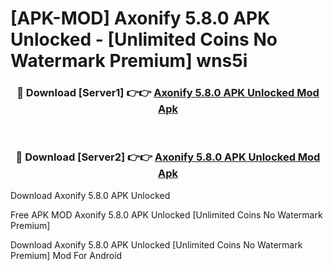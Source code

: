 # [APK-MOD] Axonify 5.8.0 APK Unlocked - [Unlimited Coins No Watermark Premium] wns5i



<div align="center">
<h3>🔴 Download [Server1] 👉👉 <a href="https://momento.my/?title=Axonify_5.8.0_APK_Unlocked">Axonify 5.8.0 APK Unlocked Mod Apk</a></h3><br>

<h3>🔴 Download [Server2] 👉👉 <a href="https://momento.my/?title=Axonify_5.8.0_APK_Unlocked">Axonify 5.8.0 APK Unlocked Mod Apk</a></h3>
</div>



Download Axonify 5.8.0 APK Unlocked 

Free APK MOD Axonify 5.8.0 APK Unlocked [Unlimited Coins No Watermark Premium]

Download Axonify 5.8.0 APK Unlocked [Unlimited Coins No Watermark Premium] Mod For Android
